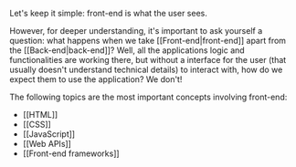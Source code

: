 Let's keep it simple: front-end is what the user sees. 

However, for deeper understanding, it's important to ask yourself a question: what happens when we take [[Front-end|front-end]] apart from the [[Back-end|back-end]]? Well, all the applications logic and functionalities are working there, but without a interface for the user (that usually doesn't understand technical details) to interact with, how do we expect them to use the application? We don't!

The following topics are the most important concepts involving front-end:

- [[HTML]]
- [[CSS]]
- [[JavaScript]]
- [[Web APIs]]
- [[Front-end frameworks]]
